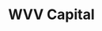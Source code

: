 ---
layout: firm_page
title: "WVV Capital"
id: "wvvcapital.com"
permalink: "/wvvcapitalwvvcapital.com/"
website: "https://www.wvvcapital.com"
offices: "Milwaukee (United States)"
investment_stages: "Seed, Series A"
portfolio_companies: "bend, blueberry, caspar, juno, measurabl, ongo, paxton ai, posterity, raeden, signalwire, siris medical"
portfolio_link: "https://www.wvvcapital.com/portfolio-companies"
investment_markets: "Healthcare, Manufacturing, Building Technology, Insurance, Financial Technology, AI"
founded_year: "2018"
description: "WVV Capital is a next-generation Venture Capital firm founded as a joint partnership between Advocate Health, Foxconn, Johnson Controls International, and Northwestern Mutual. They provide startups with capital and build relationships between corporations and high-growth startups. Their team consists of entrepreneurs, operators, and venture capitalists."
linkedin: "https://www.linkedin.com/company/wvvcapital"
twitter: ""
instagram: ""
team_page: "https://www.wvvcapital.com/team"
investor_type: "Venture Capital"
crunchbase: "https://www.crunchbase.com/organization/wisconn-valley-venture"
pitchbook: "https://pitchbook.com/profiles/investor/232304-05"

# SEO Optimization
meta_title: "WVV Capital - VC Firm - projectstartups.com"
meta_description: "WVV Capital, WVV Capital is a next-generation Venture Capital firm founded as a joint partnership between Advocate Health, Foxconn, Johnson Controls International,..."
meta_keywords: "WVV Capital, Healthcare, Manufacturing, Building Technology, Insurance, Financial Technology, AI, VC firm, venture capital, startup investor, projectstartups.com"
canonical_url: "https://vc.projectstartups.com/wvvcapitalwvvcapital.com/"
---